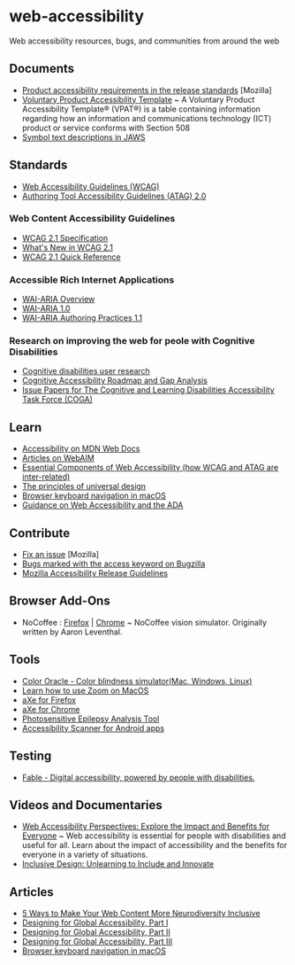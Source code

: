 # web-accessibility
Web accessibility resources, bugs, and communities from around the web

## Documents

* [Product accessibility requirements in the release standards](https://docs.google.com/document/d/1NaCEIshLuXzqxJbpSNFmzeUigcMpReGD1JzPknnpvlo/edit#heading=h.otzjplb9vdv1) [Mozilla]
* [Voluntary Product Accessibility Template](https://en.wikipedia.org/wiki/Voluntary_Product_Accessibility_Template)
 ~ A Voluntary Product Accessibility Template® (VPAT®) is a table containing information regarding how an information and communications technology (ICT) product or service conforms with Section 508
 * [Symbol text descriptions in JAWS](https://stevefaulkner.github.io/symbols/SymbolsJAWS.html)
 
 ## Standards
 
 - [Web Accessibility Guidelines (WCAG)](https://www.w3.org/TR/WCAG21/)
 - [Authoring Tool Accessibility Guidelines (ATAG) 2.0](https://www.w3.org/TR/ATAG20/)
 
 ### Web Content Accessibility Guidelines
 
 - [WCAG 2.1 Specification](https://www.w3.org/TR/WCAG21/)
 - [What's New in WCAG 2.1](https://www.w3.org/WAI/standards-guidelines/wcag/new-in-21/)
 - [WCAG 2.1 Quick Reference](https://www.w3.org/WAI/WCAG21/quickref/)
 
 ### Accessible Rich Internet Applications
 
 - [WAI-ARIA Overview](http://www.w3.org/WAI/intro/aria.php)
 - [WAI-ARIA 1.0](http://www.w3.org/TR/wai-aria/)
 - [WAI-ARIA Authoring Practices 1.1](https://www.w3.org/TR/wai-aria-practices-1.1/)
 
 ### Research on improving the web for peole with Cognitive Disabilities
 
 - [Cognitive disabilities user research](https://w3c.github.io/coga/user-research/)
 - [Cognitive Accessibility Roadmap and Gap Analysis](https://w3c.github.io/coga/gap-analysis/)
 - [Issue Papers for The Cognitive and Learning Disabilities Accessibility Task Force (COGA)](https://w3c.github.io/coga/issue-papers/)
 
 ## Learn
 
 - [Accessibility on MDN Web Docs](https://developer.mozilla.org/en-US/docs/Web/Accessibility)
 - [Articles on WebAIM](https://webaim.org/articles/)
 - [Essential Components of Web Accessibility (how WCAG and ATAG are inter-related)](https://www.w3.org/WAI/intro/components.php)
 - [The principles of universal design](https://projects.ncsu.edu/ncsu/design/cud/pubs_p/docs/poster.pdf)
 - [Browser keyboard navigation in macOS](https://www.a11yproject.com/posts/macos-browser-keyboard-navigation/)
 - [Guidance on Web Accessibility and the ADA](https://beta.ada.gov/web-guidance/)
 
 ## Contribute
 
 * [Fix an issue](https://codetribute.mozilla.org/projects/a11y) [Mozilla]
 * [Bugs marked with the access keyword on Bugzilla](https://bugzilla.mozilla.org/buglist.cgi?list_id=14717192&o1=substring&v1=access&f1=keywords&resolution=---&classification=Client%20Software&classification=Developer%20Infrastructure&classification=Components&classification=Server%20Software&classification=Other&query_format=advanced)
 * [Mozilla Accessibility Release Guidelines](https://wiki.mozilla.org/Accessibility/Guidelines)

## Browser Add-Ons

* NoCoffee : [Firefox](https://addons.mozilla.org/en-US/firefox/addon/nocoffee/) | [Chrome](https://chrome.google.com/webstore/detail/nocoffee/jjeeggmbnhckmgdhmgdckeigabjfbddl?hl=en-GB) ~ NoCoffee vision simulator. Originally written by Aaron Leventhal.

## Tools

- [Color Oracle - Color blindness simulator(Mac, Windows, Linux)](http://www.colororacle.org/index.html)
- [Learn how to use Zoom on MacOS](https://mcmw.abilitynet.org.uk/macos-mojave-magnifying-screen)
- [aXe for Firefox](https://addons.mozilla.org/en-US/firefox/addon/axe-devtools/)
- [aXe for Chrome](https://chrome.google.com/webstore/detail/axe/lhdoppojpmngadmnindnejefpokejbdd)
- [Photosensitive Epilepsy Analysis Tool](https://trace.umd.edu/peat/)
- [Accessibility Scanner for Android apps](https://play.google.com/store/apps/details?id=com.google.android.apps.accessibility.auditor)

## Testing

- [Fable - Digital accessibility, powered by people with disabilities.](https://makeitfable.com/)

## Videos and Documentaries

* [Web Accessibility Perspectives: Explore the Impact and Benefits for Everyone](https://www.w3.org/WAI/perspective-videos/) ~ Web accessibility is essential for people with disabilities and useful for all. Learn about the impact of accessibility and the benefits for everyone in a variety of situations.
* [Inclusive Design: Unlearning to Include and Innovate](https://www.youtube.com/watch?v=uE543v8kj50&list=PLYiaJo7rYNXIUOhbjr1KJUlMdqB_6mweL&index=3&t=0s)

## Articles

* [5 Ways to Make Your Web Content More Neurodiversity Inclusive](http://nosmag.org/5-ways-to-make-your-web-content-more-neurodiversity-inclusive/)
* [Designing for Global Accessibility, Part I](https://design.google/library/designing-global-accessibility-part-1/)
* [Designing for Global Accessibility, Part II](https://design.google/library/designing-global-accessibility-part-2/)
* [Designing for Global Accessibility, Part III](https://design.google/library/designing-global-accessibility-part-iii/)
* [Browser keyboard navigation in macOS](https://www.a11yproject.com/posts/macos-browser-keyboard-navigation/)
